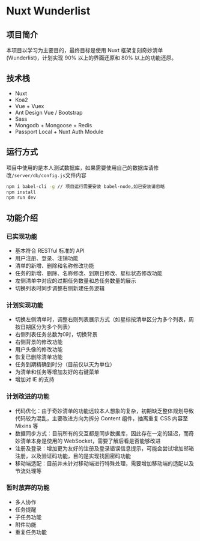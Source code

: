 # Nuxt Wunderlist
## 项目简介
本项目以学习为主要目的，最终目标是使用 Nuxt 框架复刻奇妙清单 (Wunderlist)，计划实现 90% 以上的界面还原和 80% 以上的功能还原。

## 技术栈

+ Nuxt
+ Koa2
+ Vue + Vuex
+ Ant Design Vue / Bootstrap
+ Sass
+ Mongodb + Mongoose + Redis
+ Passport Local + Nuxt Auth Module

## 运行方式
项目中使用的是本人测试数据库，如果需要使用自己的数据库请修改`/server/db/config.js`文件内容
```bash
npm i babel-cli -g // 项目运行需要安装 babel-node,如已安装请忽略
npm install
npm run dev
```
## 功能介绍

### 已实现功能
* 基本符合 RESTful 标准的 API
* 用户注册、登录、注销功能
* 清单的新增、删除和名称修改功能
* 任务的新增、删除、名称修改、到期日修改、星标状态修改功能
* 左侧清单中对应的过期任务数量和总任务数量的展示
* 切换列表时同步调整右侧新建任务逻辑

### 计划实现功能
* 切换左侧清单时，调整右则列表展示方式（如星标按清单区分为多个列表，周按日期区分为多个列表）
* 右侧列表任务总数为0时，切换背景
* 右侧背景的修改功能
* 用户头像的修改功能
* 恢复已删除清单功能
* 任务到期精确到时分（目前仅以天为单位）
* 为清单和任务等增加友好的右键菜单
* 增加对 IE 的支持

### 计划改进的功能
* 代码优化：由于奇妙清单的功能远较本人想象的复杂，初期缺乏整体规划导致代码较为混乱，主要改进方向为拆分 Content 组件，抽离重复 CSS 内容至 Mixins 等
* 数据同步方式：目前所有的交互都是同步数据库，因此存在一定的延迟，而奇妙清单本身是使用的 WebSocket，需要了解后看是否能够改进
* 注册及登录：增加更为友好的注册及登录错误信息提示，可能会尝试增加邮箱注册，以及验证码功能，目的是实现找回密码功能
* 移动端适配：目前并未针对移动端进行特殊处理，需要增加移动端的适配以及节流处理等

### 暂时放弃的功能
* 多人协作
* 任务提醒
* 子任务功能
* 附件功能
* 重复任务功能

